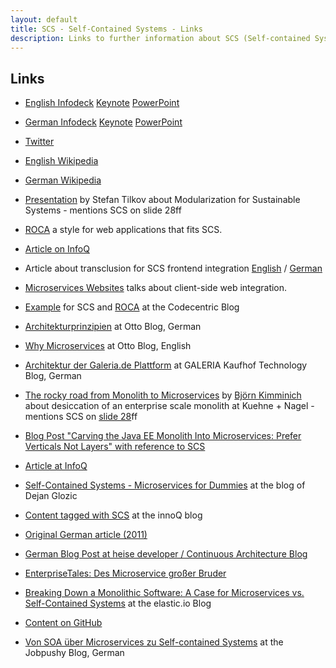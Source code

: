 ```yaml
---
layout: default
title: SCS - Self-Contained Systems - Links
description: Links to further information about SCS (Self-contained Systems)
---
```


Links
---

* [English Infodeck](https://speakerdeck.com/rstrangh/self-contained-systems-1)  [Keynote](slidedeck/en/scs-infodeck-english.key) [PowerPoint](slidedeck/en/scs-infodeck-english.ppt)

* [German Infodeck](https://speakerdeck.com/rstrangh/self-contained-systems-german)  [Keynote](slidedeck/de/scs-infodeck-deutsch.key) [PowerPoint](slidedeck/de/scs-infodeck-deutsch.ppt)

* [Twitter](https://twitter.com/scsarchitecture)

* [English Wikipedia](https://en.wikipedia.org/wiki/Self-contained_Systems)

* [German Wikipedia](https://de.wikipedia.org/wiki/Self-contained_Systems)

* [Presentation](https://www.innoq.com/en/talks/2014/12/talk-microservices-modularization-softwarearchitecture-berlin/)
 by Stefan Tilkov about Modularization for Sustainable Systems -
 mentions SCS on slide 28ff

* [ROCA](http://roca-style.org/) a style for web applications that
fits SCS.

* [Article on InfoQ](https://www.infoq.com/articles/scs-microservices-done-right)

* Article about transclusion for SCS frontend integration
  [English](https://www.innoq.com/en/blog/transclusion/) /
  [German](https://www.innoq.com/en/blog/transklusion/)

* [Microservices Websites](https://gustafnk.github.io/microservice-websites/)
  talks about client-side web integration.

* [Example](https://blog.codecentric.de/en/2015/01/self-contained-systems-roca-complete-example-using-spring-boot-thymeleaf-bootstrap/)
  for SCS and [ROCA](http://roca-style.org) at the Codecentric Blog

* [Architekturprinzipien](http://dev.otto.de/2013/04/14/architekturprinzipien-2/)
  at Otto Blog, German

* [Why Microservices](http://dev.otto.de/2016/03/20/why-microservices/)
 at Otto Blog, English

* [Architektur der Galeria.de Plattform](http://galeria-kaufhof.github.io/general/2015/12/15/architektur-und-organisation-im-galeria-de-produktmanagement)
  at GALERIA Kaufhof Technology Blog, German

* [The rocky road from Monolith to Microservices](http://kuehne-nagel.github.io/monolith-to-microservices) by [Björn Kimminich](https://github.com/bkimminich) about desiccation of an enterprise scale monolith at Kuehne + Nagel - mentions SCS on [slide 28](http://kuehne-nagel.github.io/monolith-to-microservices/#/28)ff

* [Blog Post "Carving the Java EE Monolith Into Microservices: Prefer Verticals Not Layers" with reference to SCS](http://blog.christianposta.com/microservices/carving-the-java-ee-monolith-into-microservices-perfer-verticals-not-layers/)

* [Article at InfoQ](http://www.infoq.com/articles/microservices-real-world)

* [Self-Contained Systems - Microservices for Dummies](http://dejanglozic.com/2016/01/04/self-contained-systems-microservices-for-dummies/)
  at the blog of Dejan Glozic

* [Content tagged with SCS](https://www.innoq.com/en/timeline/?tag=scs) at the innoQ blog

* [Original German article (2011)](https://www.innoq.com/de/links/softwarearchitektur-im-grossen/)

* [German Blog Post at heise developer / Continuous Architecture Blog](http://www.heise.de/developer/artikel/Self-contained-Systems-ein-Architekturstil-stellt-sich-vor-3038718.html)

* [EnterpriseTales: Des Microservice großer Bruder](https://jaxenter.de/enterprisetales-des-microservice-grosser-bruder-39180)

* [Breaking Down a Monolithic Software: A Case for Microservices vs. Self-Contained Systems](http://www.elastic.io/breaking-down-monolith-microservices-and-self-contained-systems/) at the elastic.io Blog

* [Content on GitHub](https://github.com/innoq/SCS)

* [Von SOA über Microservices zu Self-contained Systems](https://www.jobpushy.de/blog/11/self-contained-system-scs-%E2%80%94-architektur-trend)
  at the Jobpushy Blog, German

